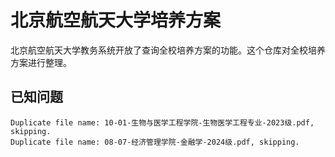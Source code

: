 # 北京航空航天大学培养方案
北京航空航天大学教务系统开放了查询全校培养方案的功能。这个仓库对全校培养方案进行整理。

## 已知问题
<!--
 -  中法 2022 下载下来是 2023
 -  知行文科经济学 2022 下载下来是 2023
 -  知行文科行管学 2022 下载下来是 2023
 -  知行文科法学 2022 下载下来是 2023
 -  生物医学工程专业 2023 重复
 -  金融学 2024 重复
-->

```
Duplicate file name: 10-01-生物与医学工程学院-生物医学工程专业-2023级.pdf, skipping.
Duplicate file name: 08-07-经济管理学院-金融学-2024级.pdf, skipping.
```
